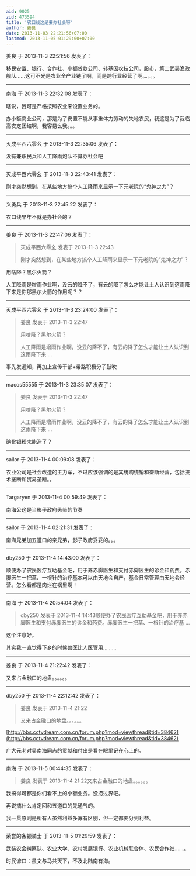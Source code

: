 ```yaml
---
aid: 9025
zid: 473594
title: '农口线这是要办社会呀'
author: 姜良
date: 2013-11-03 22:21:56+07:00
lastmod: 2013-11-05 01:29:00+07:00
---
```


姜良 于 2013-11-3 22:21:56 发表了：

移民安置、银行、合作社、小额贷款公司、转基因农技公司，股市，第二武装渔政舰队……这可不光是农业全产业链了啊，而是跨行业经营了啊。。。。。

---------

南海 于 2013-11-3 22:32:08 发表了：

瞎说，我可是严格按照农业来设置业务的。

办小额商业公司，那是为了安置不能从事重体力劳动的失地农民，我这是为了我临高安定团结啊，我容易么我。。。

---------

灭成平西六零幺 于 2013-11-3 22:35:06 发表了：

没有兼职民兵和人工降雨炮队不算办社会吧

---------

灭成平西六零幺 于 2013-11-3 22:43:41 发表了：

刚才突然想到，在某些地方搞个人工降雨来显示一下元老院的“鬼神之力”？

---------

义勇兵 于 2013-11-3 22:45:22 发表了：

农口线早年不就是办社会的？

---------

姜良 于 2013-11-3 22:47:06 发表了：

> 灭成平西六零幺 发表于 2013-11-3 22:43
> 
> 刚才突然想到，在某些地方搞个人工降雨来显示一下元老院的“鬼神之力”？



用啥降？黑尔火箭？

人工降雨是增雨作业啊，没云的降不了，有云的降了怎么才能让土人认识到这雨降下来是你那黑尔火箭的作用呢？？

---------

灭成平西六零幺 于 2013-11-3 23:24:00 发表了：

> 姜良 发表于 2013-11-3 22:47
> 
> 用啥降？黑尔火箭？
> 
> 人工降雨是增雨作业啊，没云的降不了，有云的降了怎么才能让土人认识到这雨降下来 ...



事先发通知，再加上宣传干部+带路积极分子鼓吹

---------

macos55555 于 2013-11-3 23:35:07 发表了：

> 姜良 发表于 2013-11-3 22:47
> 
> 用啥降？黑尔火箭？
> 
> 人工降雨是增雨作业啊，没云的降不了，有云的降了怎么才能让土人认识到这雨降下来 ...



碘化银粉末能造了？

---------

sailor 于 2013-11-4 00:09:08 发表了：

农业公司是社会改造的主力军，不过应该强调的是其统购统销和垄断经营，包括技术垄断和贸易垄断。。

---------

Targaryen 于 2013-11-4 00:59:49 发表了：

南海公这是当影子政府头头的节奏

---------

sailor 于 2013-11-4 02:21:31 发表了：

南海兄弟加五道口的亲兄弟，影子政府妥妥的。。。

---------

dby250 于 2013-11-4 14:43:00 发表了：

顺便办了农民医疗互助基金吧，用于养赤脚医生和支付赤脚医生的诊金和药费。赤脚医生一把草、一根针的治疗基本可以由天地会自产，基金日常管理由天地会经营。怎么看都是肉烂在锅里啊！

---------

南海 于 2013-11-4 20:54:04 发表了：

> dby250 发表于 2013-11-4 14:43顺便办了农民医疗互助基金吧，用于养赤脚医生和支付赤脚医生的诊金和药费。赤脚医生一把草、一根针的治疗基 ...



这个注意好。

其实我一直觉得下乡的时候兽医比人医管用………

---------

姜良 于 2013-11-4 21:22:42 发表了：

又来占金融口的地盘。。。。。。

---------

dby250 于 2013-11-4 22:12:42 发表了：

> 姜良 发表于 2013-11-4 21:22
> 
> 又来占金融口的地盘。。。。。。



[http://bbs.cctvdream.com.cn/forum.php?mod=viewthread&tid=38462](http://bbs.cctvdream.com.cn/forum.php?mod=viewthread&tid=38462)

广大元老对吴南海同志的贡献和付出是看在眼里记在心上的。

---------

南海 于 2013-11-5 00:44:35 发表了：

> 姜良 发表于 2013-11-4 21:22又来占金融口的地盘。。。。。。



我搞得可都是你们看不上的小额业务。没捞过界吧。

再说搞什么肯定回和五道口的先通气的。

我一贯原则是所有人虽然利益多寡有区别，但一定都要分到利益。

---------

荣誉的条顿骑士 于 2013-11-5 01:29:59 发表了：

武装农会纠察队、农业大学、农村发展银行、农业机械联合体、农民合作社……。

时民谚曰：虽文与马共天下，不及北陆南有海。

---------

